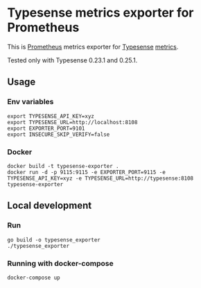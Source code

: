 # Typesense metrics exporter for Prometheus
This is [Prometheus](https://prometheus.io/) metrics exporter for [Typesense](https://typesense.org) 
[metrics](https://typesense.org/docs/0.23.1/api/cluster-operations.html#cluster-metrics).

Tested only with Typesense 0.23.1 and 0.25.1.
## Usage

### Env variables
```
export TYPESENSE_API_KEY=xyz
export TYPESENSE_URL=http://localhost:8108
export EXPORTER_PORT=9101
export INSECURE_SKIP_VERIFY=false
```

### Docker

```
docker build -t typesense-exporter .
docker run -d -p 9115:9115 -e EXPORTER_PORT=9115 -e TYPESENSE_API_KEY=xyz -e TYPESENSE_URL=http://typesense:8108 typesense-exporter
```

## Local development

### Run

```
go build -o typesense_exporter
./typesense_exporter
```

### Running with docker-compose
    
```
docker-compose up
```
